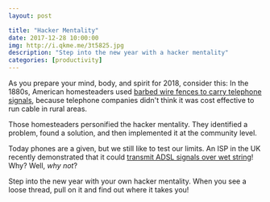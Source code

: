 ```yaml
---
layout: post

title: "Hacker Mentality"
date: 2017-12-28 10:00:00
img: http://i.qkme.me/3t5825.jpg
description: "Step into the new year with a hacker mentality"
categories: [productivity]
---
```


As you prepare your mind, body, and spirit for 2018, consider this: In the 1880s, American homesteaders used [barbed wire fences to carry telephone signals](https://www.atlasobscura.com/articles/barbed-wire-telephone-lines-homesteaders-prairie-america-history), because telephone companies didn't think it was cost effective to run cable in rural areas.

Those homesteaders personified the hacker mentality. They identified a problem, found a solution, and then implemented it at the community level.

Today phones are a given, but we still like to test our limits. An ISP in the UK recently demonstrated that it could [transmit ADSL signals over wet string](http://www.revk.uk/2017/12/its-official-adsl-works-over-wet-string.html)! Why? Well, _why not_?

Step into the new year with your own hacker mentality. When you see a loose thread, pull on it and find out where it takes you!